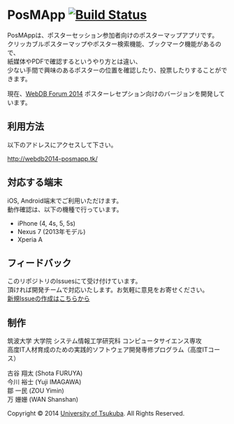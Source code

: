 PosMApp  [![Build Status](https://travis-ci.org/Tsukuba-SAY/PosMApp.svg?branch=develop)](https://travis-ci.org/Tsukuba-SAY/PosMApp/)
=======

PosMAppは、ポスターセッション参加者向けのポスターマップアプリです。  
クリッカブルポスターマップやポスター検索機能、ブックマーク機能があるので、  
紙媒体やPDFで確認するというやり方とは違い、  
少ない手間で興味のあるポスターの位置を確認したり、投票したりすることができます。  

現在、[WebDB Forum 2014](http://db-event.jpn.org/webdbf2014/) ポスターレセプション向けのバージョンを開発しています。

## 利用方法

以下のアドレスにアクセスして下さい。

http://webdb2014-posmapp.tk/

## 対応する端末

iOS, Android端末でご利用いただけます。  
動作確認は、以下の機種で行っています。
* iPhone (4, 4s, 5, 5s)
* Nexus 7 (2013年モデル)
* Xperia A

## フィードバック
このリポジトリのIssuesにて受け付けています。  
頂ければ開発チームで対応いたします。お気軽に意見をお寄せください。  
[新規Issueの作成はこちらから](https://github.com/Tsukuba-SAY/PosMApp/issues/new)

## 制作

筑波大学 大学院 システム情報工学研究科 コンピュータサイエンス専攻  
高度IT人材育成のための実践的ソフトウェア開発専修プログラム（高度ITコース）  

古谷 翔太 (Shota FURUYA)  
今川 裕士 (Yuji IMAGAWA)  
鄒 一民 (ZOU Yimin)  
万 姗姗 (WAN Shanshan)  


Copyright &copy; 2014 [University of Tsukuba](http://www.tsukuba.ac.jp/). All Rights Reserved.
